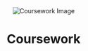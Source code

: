 <div align="center">
  <img src="https://github.com/thore-dahl/Coursework/assets/130995551/d7094f73-46de-4533-84ae-539b75c9fc19" alt="Coursework Image">
  <h1>Coursework</h1>
</div>
